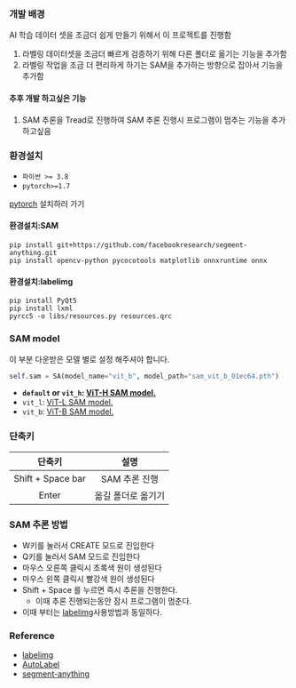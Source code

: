 ### 개발 배경
AI 학습 데이터 셋을 조금더 쉽게 만들기 위해서 이 프로젝트를 진행함 
1. 라벨링 데이터셋을 조금더 빠르게 검증하기 위해 다른 폴더로 옮기는 기능을 추가함
2. 라벨링 작업을 조금 더 편리하게 하기는 SAM을 추가하는 방향으로 잡아서 기능을 추가함
#### 추후 개발 하고싶은 기능
1. SAM 추론을 Tread로 진행하여 SAM 추론 진행시 프로그램이 멈추는 기능을 추가하고싶음
### 환경설치
- `파이썬 >= 3.8`
- `pytorch>=1.7`

[pytorch](https://pytorch.org/get-started/locally/) 설치하러 가기
#### 환경설치:SAM
```
pip install git+https://github.com/facebookresearch/segment-anything.git
pip install opencv-python pycocotools matplotlib onnxruntime onnx
```
#### 환경설치:labelimg
```
pip install PyQt5
pip install lxml
pyrcc5 -o libs/resources.py resources.qrc
```
### SAM model
이 부분 다운받은 모델 별로 설정 해주셔야 합니다.
```python
self.sam = SA(model_name="vit_b", model_path="sam_vit_b_01ec64.pth")
```

- **`default` or `vit_h`: [ViT-H SAM model.](https://dl.fbaipublicfiles.com/segment_anything/sam_vit_h_4b8939.pth)**
- `vit_l`: [ViT-L SAM model.](https://dl.fbaipublicfiles.com/segment_anything/sam_vit_l_0b3195.pth)
- `vit_b`: [ViT-B SAM model.](https://dl.fbaipublicfiles.com/segment_anything/sam_vit_b_01ec64.pth)
### 단축키
| 단축키 | 설명 |
| :--: | :--: |
| Shift + Space bar | SAM 추론 진행 |
| Enter | 옮길 폴더로 옮기기 |

### SAM 추론 방법
- W키를 눌러서 CREATE 모드로 진입한다 
- Q키를 눌러서 SAM 모드로 진입한다
- 마우스 오른쪽 클릭시 초록색 원이 생성된다
- 마우스 왼쪽 클릭시 빨강색 원이 생성된다
- Shift + Space 를 누르면 즉시 추론을 진행한다.
  - 이때 추론 진행되는동안 잠시 프로그램이 멈춘다.
- 이때 부터는 [labelimg](https://github.com/HumanSignal/labelImg)사용방법과 동일하다.


### Reference
- [labelimg](https://github.com/HumanSignal/labelImg)
- [AutoLabel](https://github.com/qpal147147/AutoLabel)
- [segment-anything](https://github.com/facebookresearch/segment-anything)
